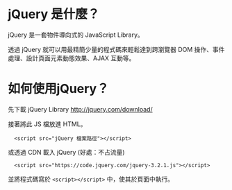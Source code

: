 # jQuery 是什麼？

jQuery 是一套物件導向式的 JavaScript Library。

透過 jQuery 就可以用最精簡少量的程式碼來輕鬆達到跨瀏覽器 DOM 操作、事件處理、設計頁面元素動態效果、AJAX 互動等。

# 如何使用jQuery？

先下載 jQuery Library http://jquery.com/download/

接著將此 JS 檔放進 HTML。

```
  <script src="jQuery 檔案路徑"></script>
```

或透過 CDN 載入 jQuery (好處：不占流量)

```
  <script src="https://code.jquery.com/jquery-3.2.1.js"></script>
```

並將程式碼寫於 `<script></script>` 中，使其於頁面中執行。